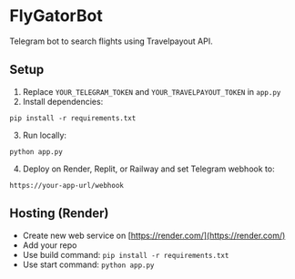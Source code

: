 
# FlyGatorBot

Telegram bot to search flights using Travelpayout API.

## Setup

1. Replace `YOUR_TELEGRAM_TOKEN` and `YOUR_TRAVELPAYOUT_TOKEN` in `app.py`
2. Install dependencies:
```
pip install -r requirements.txt
```
3. Run locally:
```
python app.py
```
4. Deploy on Render, Replit, or Railway and set Telegram webhook to:
```
https://your-app-url/webhook
```

## Hosting (Render)
- Create new web service on [https://render.com/](https://render.com/)
- Add your repo
- Use build command: `pip install -r requirements.txt`
- Use start command: `python app.py`
